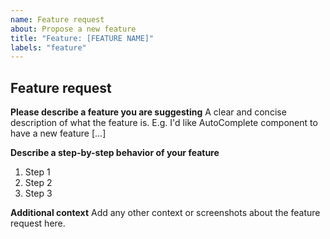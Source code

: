 ```yaml
---
name: Feature request
about: Propose a new feature
title: "Feature: [FEATURE NAME]"
labels: "feature"
---
```


## Feature request

**Please describe a feature you are suggesting**
A clear and concise description of what the feature is.
E.g. I'd like AutoComplete component to have a new feature [...]

**Describe a step-by-step behavior of your feature**
1. Step 1
2. Step 2
3. Step 3

**Additional context**
Add any other context or screenshots about the feature request here.

